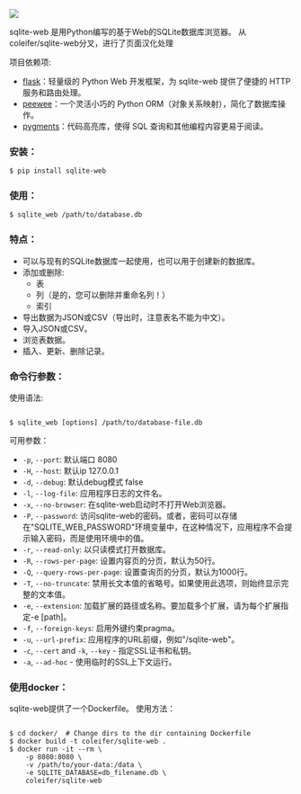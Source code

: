 ![](http://media.charlesleifer.com/blog/photos/sqlite-web.png)

sqlite-web 是用Python编写的基于Web的SQLite数据库浏览器。 从coleifer/sqlite-web分叉，进行了页面汉化处理

项目依赖项:

* [flask](http://flask.pocoo.org)：轻量级的 Python Web 开发框架，为 sqlite-web 提供了便捷的 HTTP 服务和路由处理。
* [peewee](http://docs.peewee-orm.com)：一个灵活小巧的 Python ORM（对象关系映射），简化了数据库操作。
* [pygments](http://pygments.org)：代码高亮库，使得 SQL 查询和其他编程内容更易于阅读。

### 安装：

```sh
$ pip install sqlite-web
```

### 使用：

```sh
$ sqlite_web /path/to/database.db
```

### 特点：

* 可以与现有的SQLite数据库一起使用，也可以用于创建新的数据库。
* 添加或删除:
  * 表
  * 列（是的，您可以删除并重命名列！）
  * 索引
* 导出数据为JSON或CSV（导出时，注意表名不能为中文）。
* 导入JSON或CSV。
* 浏览表数据。
* 插入、更新、删除记录。

### 命令行参数：

使用语法:

```console

$ sqlite_web [options] /path/to/database-file.db
```
可用参数：
* `-p`, `--port`: 默认端口 8080
* `-H`, `--host`: 默认ip 127.0.0.1
* `-d`, `--debug`: 默认debug模式 false
* `-l`, `--log-file`: 应用程序日志的文件名。
* `-x`, `--no-browser`: 在sqlite-web启动时不打开Web浏览器。
* `-P`, `--password`: 访问sqlite-web的密码。或者，密码可以存储在"SQLITE_WEB_PASSWORD"环境变量中，在这种情况下，应用程序不会提示输入密码，而是使用环境中的值。
* `-r`, `--read-only`: 以只读模式打开数据库。
* `-R`, `--rows-per-page`: 设置内容页的分页，默认为50行。
* `-Q`, `--query-rows-per-page`: 设置查询页的分页，默认为1000行。
* `-T`, `--no-truncate`: 禁用长文本值的省略号。如果使用此选项，则始终显示完整的文本值。
* `-e`, `--extension`: 加载扩展的路径或名称。要加载多个扩展，请为每个扩展指定-e [path]。
* `-f`, `--foreign-keys`: 启用外键约束pragma。
* `-u`, `--url-prefix`: 应用程序的URL前缀，例如"/sqlite-web"。
* `-c`, `--cert` and ``-k``, ``--key`` - 指定SSL证书和私钥。
* `-a`, `--ad-hoc` - 使用临时的SSL上下文运行。

### 使用docker：

sqlite-web提供了一个Dockerfile。 使用方法：

```console

$ cd docker/  # Change dirs to the dir containing Dockerfile
$ docker build -t coleifer/sqlite-web .
$ docker run -it --rm \
    -p 8080:8080 \
    -v /path/to/your-data:/data \
    -e SQLITE_DATABASE=db_filename.db \
    coleifer/sqlite-web
```
